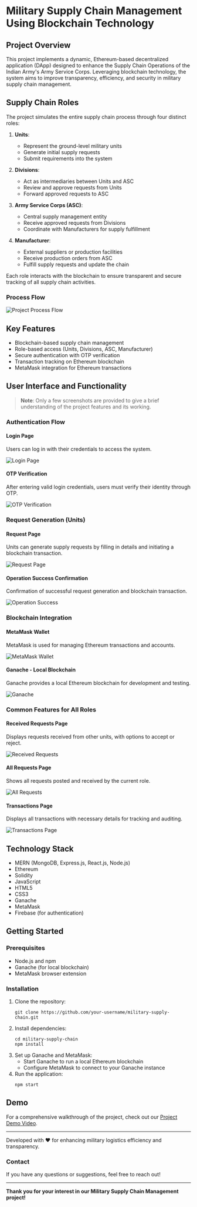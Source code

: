 # Military Supply Chain Management Using Blockchain Technology

## Project Overview
This project implements a dynamic, Ethereum-based decentralized application (DApp) 
designed to enhance the Supply Chain Operations of the Indian Army's Army Service 
Corps. Leveraging blockchain technology, the system aims to improve transparency, 
efficiency, and security in military supply chain management.

## Supply Chain Roles

The project simulates the entire supply chain process through four distinct roles:

1. **Units**: 
   - Represent the ground-level military units
   - Generate initial supply requests
   - Submit requirements into the system

2. **Divisions**: 
   - Act as intermediaries between Units and ASC
   - Review and approve requests from Units
   - Forward approved requests to ASC

3. **Army Service Corps (ASC)**: 
   - Central supply management entity
   - Receive approved requests from Divisions
   - Coordinate with Manufacturers for supply fulfillment

4. **Manufacturer**: 
   - External suppliers or production facilities
   - Receive production orders from ASC
   - Fulfill supply requests and update the chain

Each role interacts with the blockchain to ensure transparent and secure tracking 
of all supply chain activities.

### Process Flow
![Project Process Flow](https://github.com/user-attachments/assets/9c5022e8-bf39-4f5b-80cd-175c509d8a0f)

## Key Features
- Blockchain-based supply chain management
- Role-based access (Units, Divisions, ASC, Manufacturer)
- Secure authentication with OTP verification
- Transaction tracking on Ethereum blockchain
- MetaMask integration for Ethereum transactions

## User Interface and Functionality
> **Note**: Only a few screenshots are provided to give a brief understanding of 
> the project features and its working.

### Authentication Flow

#### Login Page
Users can log in with their credentials to access the system.

![Login Page](https://github.com/user-attachments/assets/d24196fd-503a-408f-b5b3-0b77dd1f1295)

#### OTP Verification
After entering valid login credentials, users must verify their identity through OTP.

![OTP Verification](https://github.com/user-attachments/assets/2c7fd427-7fce-4f76-a7fc-fa2cfa3be2fc)

### Request Generation (Units)

#### Request Page
Units can generate supply requests by filling in details and initiating a 
blockchain transaction.

![Request Page](https://github.com/user-attachments/assets/cd391c29-5fa2-4ca6-b06f-064733d1775a)

#### Operation Success Confirmation
Confirmation of successful request generation and blockchain transaction.

![Operation Success](https://github.com/user-attachments/assets/eee7bf98-e0d9-489b-aedb-d95931bba8b3)

### Blockchain Integration

#### MetaMask Wallet
MetaMask is used for managing Ethereum transactions and accounts.

![MetaMask Wallet](https://github.com/user-attachments/assets/9e59f4b1-bc99-438e-ace3-8bb6838ff1bb)

#### Ganache - Local Blockchain
Ganache provides a local Ethereum blockchain for development and testing.

![Ganache](https://github.com/user-attachments/assets/9a98459e-60a2-4cc4-a2a2-87f05acd02db)

### Common Features for All Roles

#### Received Requests Page
Displays requests received from other units, with options to accept or reject.

![Received Requests](https://github.com/user-attachments/assets/48c39355-fc4c-4931-b769-936d61bb62f2)

#### All Requests Page
Shows all requests posted and received by the current role.

![All Requests](https://github.com/user-attachments/assets/c9bfb50d-6876-4b5b-97b9-a299ddf5db02)

#### Transactions Page
Displays all transactions with necessary details for tracking and auditing.

![Transactions Page](https://github.com/user-attachments/assets/f3474206-3c7a-43d8-9c0a-f49b8daa5574)

## Technology Stack
- MERN (MongoDB, Express.js, React.js, Node.js)
- Ethereum
- Solidity
- JavaScript
- HTML5
- CSS3
- Ganache
- MetaMask
- Firebase (for authentication)

## Getting Started

### Prerequisites
- Node.js and npm
- Ganache (for local blockchain)
- MetaMask browser extension

### Installation
1. Clone the repository:
   ```
   git clone https://github.com/your-username/military-supply-chain.git
   ```
2. Install dependencies:
   ```
   cd military-supply-chain
   npm install
   ```
3. Set up Ganache and MetaMask:
   - Start Ganache to run a local Ethereum blockchain
   - Configure MetaMask to connect to your Ganache instance
4. Run the application:
   ```
   npm start
   ```
   
## Demo
For a comprehensive walkthrough of the project, check out our 
[Project Demo Video](https://youtu.be/oY0Wv6KKJI0?si=MKdOgtdjKDKtH8re).

---

Developed with ❤️ for enhancing military logistics efficiency and transparency.

### Contact
If you have any questions or suggestions, feel free to reach out!

---
**Thank you for your interest in our Military Supply Chain Management project!**
